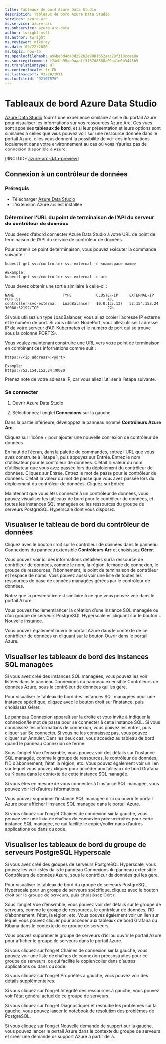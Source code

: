 ```yaml
---
title: Tableaux de bord Azure Data Studio
description: Tableaux de bord Azure Data Studio
services: azure-arc
ms.service: azure-arc
ms.subservice: azure-arc-data
author: twright-msft
ms.author: twright
ms.reviewer: mikeray
ms.date: 09/22/2020
ms.topic: how-to
ms.openlocfilehash: a96be6d4da3d292b2e9881652aad28f318ccee8a
ms.sourcegitcommit: f28ebb95ae9aaaff3f87d8388a09b41e0b3445b5
ms.translationtype: HT
ms.contentlocale: fr-FR
ms.lasthandoff: 03/29/2021
ms.locfileid: "92107570"
---
```

# <a name="azure-data-studio-dashboards"></a>Tableaux de bord Azure Data Studio

[Azure Data Studio](/sql/azure-data-studio/what-is) fournit une expérience similaire à celle du portail Azure pour visualiser les informations sur vos ressources Azure Arc.  Ces vues sont appelées **tableaux de bord**, et si leur présentation et leurs options sont similaires à celles que vous pouvez voir sur une ressource donnée dans le portail Azure, elles vous donnent la possibilité de voir ces informations localement dans votre environnement au cas où vous n’auriez pas de connexion disponible à Azure.

[!INCLUDE [azure-arc-data-preview](../../../includes/azure-arc-data-preview.md)]

## <a name="connecting-to-a-data-controller"></a>Connexion à un contrôleur de données

### <a name="prerequisites"></a>Prérequis

- Télécharger [Azure Data Studio](/sql/azure-data-studio/download-azure-data-studio)
- L’extension Azure arc est installée

### <a name="determine-the-data-controller-server-api-endpoint-url"></a>Déterminer l’URL du point de terminaison de l’API du serveur de contrôleur de données

Vous devez d’abord connecter Azure Data Studio à votre URL de point de terminaison de l’API du service de contrôleur de données.

Pour obtenir ce point de terminaison, vous pouvez exécuter la commande suivante :

```console
kubectl get svc/controller-svc-external -n <namespace name>

#Example:
kubectl get svc/controller-svc-external -n arc
```

Vous devez obtenir une sortie similaire à celle-ci :

```console
NAME                      TYPE           CLUSTER-IP     EXTERNAL-IP      PORT(S)                                       AGE
controller-svc-external   LoadBalancer   10.0.175.137   52.154.152.24    30080:32192/TCP                               22h
```

Si vous utilisez un type LoadBalancer, vous allez copier l’adresse IP externe et le numéro de port. Si vous utilisez NodePort, vous allez utiliser l’adresse IP de votre serveur d’API Kubernetes et le numéro de port qui se trouve sous la colonne PORT(S).

Vous voulez maintenant construire une URL vers votre point de terminaison en combinant ces informations comme suit :

```console
https://<ip address>:<port>

Example:
https://52.154.152.24:30080
```

Prenez note de votre adresse IP, car vous allez l’utiliser à l’étape suivante.

### <a name="connect"></a>Se connecter

1. Ouvrir Azure Data Studio

1. Sélectionnez l’onglet **Connexions** sur la gauche.

Dans la partie inférieure, développez le panneau nommé **Contrôleurs Azure Arc**.

Cliquez sur l’icône + pour ajouter une nouvelle connexion de contrôleur de données.

En haut de l’écran, dans la palette de commandes, entrez l’URL que vous avez construite à l’étape 1, puis appuyez sur Entrée.
Entrez le nom d’utilisateur pour le contrôleur de données.  C’était la valeur du nom d’utilisateur que vous avez passée lors du déploiement du contrôleur de données.  Cliquez sur Entrée.
Entrez le mot de passe pour le contrôleur de données.  C’était la valeur du mot de passe que vous avez passée lors du déploiement du contrôleur de données. Cliquez sur Entrée.

Maintenant que vous êtes connecté à un contrôleur de données, vous pouvez visualiser les tableaux de bord pour le contrôleur de données, et toutes les instances SQL managées ou les ressources du groupe de serveurs PostgreSQL Hyperscale dont vous disposez.

## <a name="view-the-data-controller-dashboard"></a>Visualiser le tableau de bord du contrôleur de données

Cliquez avec le bouton droit sur le contrôleur de données dans le panneau Connexions du panneau extensible **Contrôleurs Arc** et choisissez **Gérer**.

Vous pouvez voir ici des informations détaillées sur la ressource de contrôleur de données, comme le nom, la région, le mode de connexion, le groupe de ressources, l’abonnement, le point de terminaison de contrôleur et l’espace de noms.  Vous pouvez aussi voir une liste de toutes les ressources de base de données managées gérées par le contrôleur de données.

Notez que la présentation est similaire à ce que vous pouvez voir dans le portail Azure.

Vous pouvez facilement lancer la création d’une instance SQL managée ou d’un groupe de serveurs PostgreSQL Hyperscale en cliquant sur le bouton + Nouvelle instance.

Vous pouvez également ouvrir le portail Azure dans le contexte de ce contrôleur de données en cliquant sur le bouton Ouvrir dans le portail Azure.

## <a name="view-the-sql-managed-instance-dashboards"></a>Visualiser les tableaux de bord des instances SQL managées

Si vous avez créé des instances SQL managées, vous pouvez les voir listées dans le panneau Connexions du panneau extensible Contrôleurs de données Azure, sous le contrôleur de données qui les gère.

Pour visualiser le tableau de bord des instances SQL managées pour une instance spécifique, cliquez avec le bouton droit sur l’instance, puis choisissez Gérer.

Le panneau Connexion apparaît sur la droite et vous invite à indiquer la connexion/le mot de passe pour se connecter à cette instance SQL. Si vous connaissez les informations de connexion, vous pouvez les entrer, puis cliquer sur Se connecter.  Si vous ne les connaissez pas, vous pouvez cliquer sur Annuler.  Dans les deux cas, vous accédez au tableau de bord quand le panneau Connexion se ferme.

Sous l’onglet Vue d’ensemble, vous pouvez voir des détails sur l’instance SQL managée, comme le groupe de ressources, le contrôleur de données, l’ID d’abonnement, l’état, la région, etc.  Vous pouvez également voir un lien sur lequel vous pouvez cliquer pour accéder aux tableaux de bord Grafana ou Kibana dans le contexte de cette instance SQL managée.

Si vous êtes en mesure de vous connecter à l’instance SQL managée, vous pouvez voir ici d’autres informations.

Vous pouvez supprimer l’instance SQL managée d’ici ou ouvrir le portail Azure pour afficher l’instance SQL managée dans le portail Azure.

Si vous cliquez sur l’onglet Chaînes de connexion sur la gauche, vous pouvez voir une liste de chaînes de connexion préconstruites pour cette instance SQL managée, ce qui facilite le copier/coller dans d’autres applications ou dans du code.

## <a name="view-the-postgresql-hyperscale-server-group-dashboards"></a>Visualiser les tableaux de bord du groupe de serveurs PostgreSQL Hyperscale

Si vous avez créé des groupes de serveurs PostgreSQL Hyperscale, vous pouvez les voir listés dans le panneau Connexions du panneau extensible Contrôleurs de données Azure, sous le contrôleur de données qui les gère.

Pour visualiser le tableau de bord du groupe de serveurs PostgreSQL Hyperscale pour un groupe de serveurs spécifique, cliquez avec le bouton droit sur le groupe de serveurs, puis choisissez Gérer.

Sous l’onglet Vue d’ensemble, vous pouvez voir des détails sur le groupe de serveurs, comme le groupe de ressources, le contrôleur de données, l’ID d’abonnement, l’état, la région, etc.  Vous pouvez également voir un lien sur lequel vous pouvez cliquer pour accéder aux tableaux de bord Grafana ou Kibana dans le contexte de ce groupe de serveurs.

Vous pouvez supprimer le groupe de serveurs d’ici ou ouvrir le portail Azure pour afficher le groupe de serveurs dans le portail Azure.

Si vous cliquez sur l’onglet Chaînes de connexion sur la gauche, vous pouvez voir une liste de chaînes de connexion préconstruites pour ce groupe de serveurs, ce qui facilite le copier/coller dans d’autres applications ou dans du code.

Si vous cliquez sur l’onglet Propriétés à gauche, vous pouvez voir des détails supplémentaires.

Si vous cliquez sur l’onglet Intégrité des ressources à gauche, vous pouvez voir l’état général actuel de ce groupe de serveurs.

Si vous cliquez sur l’onglet Diagnostiquer et résoudre les problèmes sur la gauche, vous pouvez lancer le notebook de résolution des problèmes de PostgreSQL.

Si vous cliquez sur l’onglet Nouvelle demande de support sur la gauche, vous pouvez lancer le portail Azure dans le contexte du groupe de serveurs et créer une demande de support Azure à partir de là.